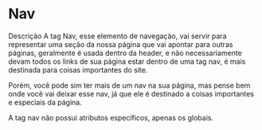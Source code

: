 # Nav
Descrição
A tag Nav, esse elemento de navegação, vai servir para representar uma seção da nossa página que vai apontar para outras páginas, geralmente é usada dentro da header, e não necessariamente devam todos os links de sua página estar dentro de uma tag nav, é mais destinada para coisas importantes do site.

Porém, você pode sim ter mais de um nav na sua página, mas pense bem onde você vai deixar esse nav, já que ele é destinado a coisas importantes e especiais da página.

A tag nav não possui atributos específicos, apenas os globais.